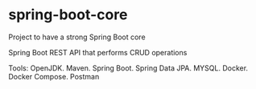 # spring-boot-core

Project to have a strong Spring Boot core

Spring Boot REST API that performs CRUD operations

Tools: OpenJDK. Maven. Spring Boot. Spring Data JPA. MYSQL. Docker. Docker Compose. Postman
